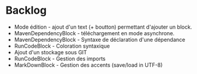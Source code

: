 # Backlog

* Mode édition - ajout d'un text (+ boutton) permettant d'ajouter un block.
* MavenDependencyBlock - téléchargement en mode asynchrone.
* MavenDependencyBlock - Syntaxe de déclaration d'une dépendance
* RunCodeBlock - Coloration syntaxique 
* Ajout d'un stockage sous GIT
* RunCodeBlock - Gestion des imports
* MarkDownBlock - Gestion des accents (save/load in UTF-8)

